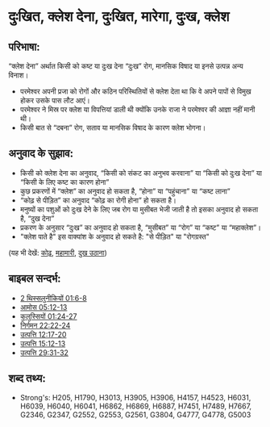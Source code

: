 # दुःखित, क्लेश देना, दुःखित, मारेगा, दुःख, क्लेश #

## परिभाषा: ##

“क्लेश देना” अर्थात किसी को कष्ट या दुःख देना “दुःख” रोग, मानसिक विषाद या इनसे उत्पन्न अन्य विनाश।

* परमेश्वर अपनी प्रजा को रोगों और कठिन परिस्थितियों से क्लेश देता था कि वे अपने पापों से विमुख होकर उसके पास लौट आएं।
* परमेश्वर ने मिस्र पर क्लेश या विपत्तियां डाली थी क्योंकि उनके राजा ने परमेश्वर की आज्ञा नहीं मानी थी।
* किसी बात से “दबना” रोग, सताव या मानसिक विषाद के कारण क्लेश भोगना।

## अनुवाद के सुझाव: ##

* किसी को क्लेश देना का अनुवाद, “किसी को संकट का अनुभव करवाना” या “किसी को दुःख देना” या “किसी के लिए कष्ट का कारण होना”
* कुछ प्रकरणों में “क्लेश” का अनुवाद हो सकता है, “होना” या “पहुंचाना” या “कष्ट लाना”
* “कोढ़ से पीड़ित” का अनुवाद “कोढ़ का रोगी होना” हो सकता है।
* मनुष्यों का पशुओं को दुःख देने के लिए जब रोग या मुसीबत भेजी जाती है तो इसका अनुवाद हो सकता है, “दुख देना”
* प्रकरण के अनुसार “दुःख” का अनुवाद हो सकता है, “मुसीबत” या “रोग” या “कष्ट” या “महाक्लेश”।
* "क्लेश पाते है" इस वाक्यांश के अनुवाद हो सकते है: "से पीड़ित" या "रोगग्रस्त"

(यह भी देखें: [कोढ़](../other/leprosy.md), [महामारी](../other/plague.md), [दुख उठाना](../other/suffer.md))

## बाइबल सन्दर्भ: ##

* [2 थिस्सलुनीकियों 01:6-8](rc://hi/tn/help/2th/01/06)
* [आमोस 05:12-13](rc://hi/tn/help/amo/05/12)
* [कुलुस्सियों 01:24-27](rc://hi/tn/help/col/01/24)
* [निर्गमन 22:22-24](rc://hi/tn/help/exo/22/22)
* [उत्पत्ति 12:17-20](rc://hi/tn/help/gen/12/17)
* [उत्पत्ति 15:12-13](rc://hi/tn/help/gen/15/12)
* [उत्पत्ति 29:31-32](rc://hi/tn/help/gen/29/31)

## शब्द तथ्य: ##

* Strong's: H205, H1790, H3013, H3905, H3906, H4157, H4523, H6031, H6039, H6040, H6041, H6862, H6869, H6887, H7451, H7489, H7667, G2346, G2347, G2552, G2553, G2561, G3804, G4777, G4778, G5003
